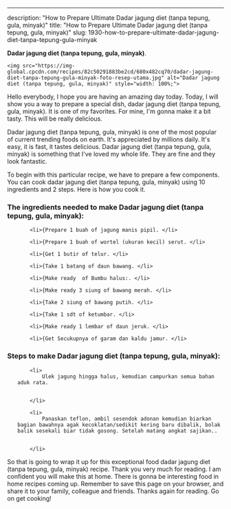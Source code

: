 ---
description: "How to Prepare Ultimate Dadar jagung diet (tanpa tepung, gula, minyak)"
title: "How to Prepare Ultimate Dadar jagung diet (tanpa tepung, gula, minyak)"
slug: 1930-how-to-prepare-ultimate-dadar-jagung-diet-tanpa-tepung-gula-minyak

<p>
	<strong>Dadar jagung diet (tanpa tepung, gula, minyak)</strong>. 
	
</p>
<p>
	
	<img src="https://img-global.cpcdn.com/recipes/82c50291883be2cd/680x482cq70/dadar-jagung-diet-tanpa-tepung-gula-minyak-foto-resep-utama.jpg" alt="Dadar jagung diet (tanpa tepung, gula, minyak)" style="width: 100%;">
	
	
</p>
<p>
	Hello everybody, I hope you are having an amazing day today. Today, I will show you a way to prepare a special dish, dadar jagung diet (tanpa tepung, gula, minyak). It is one of my favorites. For mine, I'm gonna make it a bit tasty. This will be really delicious.
</p>
	
<p>
	Dadar jagung diet (tanpa tepung, gula, minyak) is one of the most popular of current trending foods on earth. It's appreciated by millions daily. It's easy, it is fast, it tastes delicious. Dadar jagung diet (tanpa tepung, gula, minyak) is something that I've loved my whole life. They are fine and they look fantastic.
</p>
<p>
	
</p>

<p>
To begin with this particular recipe, we have to prepare a few components. You can cook dadar jagung diet (tanpa tepung, gula, minyak) using 10 ingredients and 2 steps. Here is how you cook it.
</p>

<h3>The ingredients needed to make Dadar jagung diet (tanpa tepung, gula, minyak):</h3>

<ol>
	
		<li>{Prepare 1 buah of jagung manis pipil. </li>
	
		<li>{Prepare 1 buah of wortel (ukuran kecil) serut. </li>
	
		<li>{Get 1 butir of telur. </li>
	
		<li>{Take 1 batang of daun bawang. </li>
	
		<li>{Make ready  of Bumbu halus:. </li>
	
		<li>{Make ready 3 siung of bawang merah. </li>
	
		<li>{Take 2 siung of bawang putih. </li>
	
		<li>{Take 1 sdt of ketumbar. </li>
	
		<li>{Make ready 1 lembar of daun jeruk. </li>
	
		<li>{Get Secukupnya of garam dan kaldu jamur. </li>
	
</ol>
<p>
	
</p>

<h3>Steps to make Dadar jagung diet (tanpa tepung, gula, minyak):</h3>

<ol>
	
		<li>
			Ulek jagung hingga halus, kemudian campurkan semua bahan aduk rata.
			
			
		</li>
	
		<li>
			Panaskan teflon, ambil sesendok adonan kemudian biarkan bagian bawahnya agak kecoklatan/sedikit kering baru dibalik, bolak balik sesekali biar tidak gosong. Setelah matang angkat sajikan..
			
			
		</li>
	
</ol>

<p>
	
</p>

<p>
	So that is going to wrap it up for this exceptional food dadar jagung diet (tanpa tepung, gula, minyak) recipe. Thank you very much for reading. I am confident you will make this at home. There is gonna be interesting food in home recipes coming up. Remember to save this page on your browser, and share it to your family, colleague and friends. Thanks again for reading. Go on get cooking!
</p>
